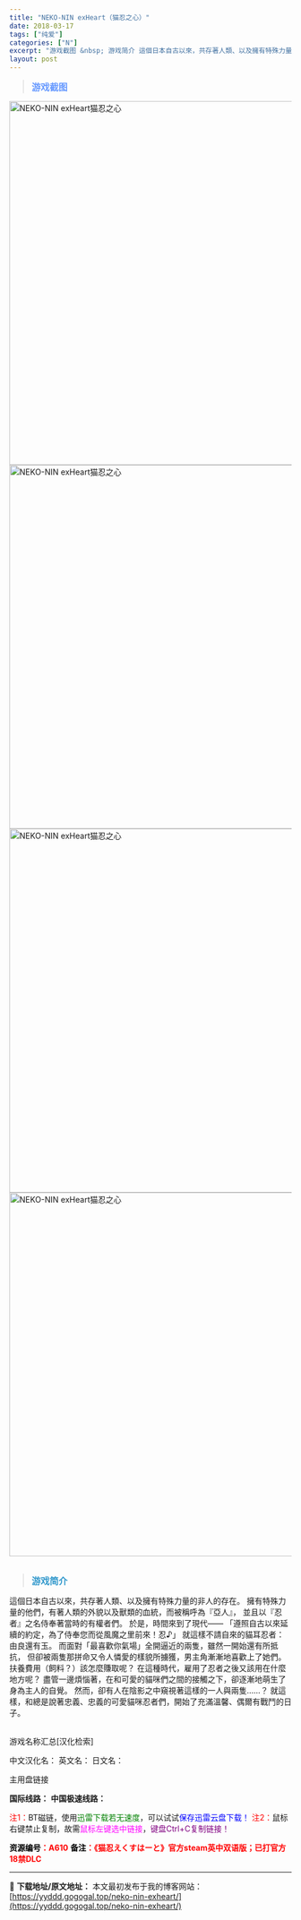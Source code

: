 ```yaml
---
title: "NEKO-NIN exHeart（猫忍之心）"
date: 2018-03-17
tags: ["纯爱"]
categories: ["N"]
excerpt: "游戏截图 &nbsp; 游戏简介 這個日本自古以來，共存著人類、以及擁有特殊力量的非人的存在。 擁有特殊力量的他們，有著人類的外貌以及獸類的血統，而被稱呼為『亞人』， 並且以『忍者』之名侍奉著當時的有權者們。 於是，時間來到了現代—— 「遵照自古以來延續的約定，為了侍奉您而從風魔之里前來！忍♪」 就&hellip;"
layout: post
---
```


<div>
<blockquote><b><span style="font-size: 12pt; color: #6699ff;">游戏截图</span></b></blockquote>
<div><img title="点击放大" src="https://yyddd.gogogal.top/wp-content/uploads/2025/04/20250430_6811ed9a935c9.webp" alt="NEKO-NIN exHeart猫忍之心" width="650" /></div>
<div><img title="点击放大" src="https://yyddd.gogogal.top/wp-content/uploads/2025/04/20250430_6811ed9c663f4.webp" alt="NEKO-NIN exHeart猫忍之心" width="650" /></div>
<div><img title="点击放大" src="https://yyddd.gogogal.top/wp-content/uploads/2025/04/20250430_6811ed9dc05e8.webp" alt="NEKO-NIN exHeart猫忍之心" width="650" /></div>
<div><img title="点击放大" src="https://yyddd.gogogal.top/wp-content/uploads/2025/04/20250430_6811ed9fdb3b7.webp" alt="NEKO-NIN exHeart猫忍之心" width="650" /></div>
&nbsp;
<blockquote><b><span style="font-size: 12pt; color: #3399cc;">游戏简介</span></b></blockquote>
<div>這個日本自古以來，共存著人類、以及擁有特殊力量的非人的存在。
擁有特殊力量的他們，有著人類的外貌以及獸類的血統，而被稱呼為『亞人』，
並且以『忍者』之名侍奉著當時的有權者們。
於是，時間來到了現代——
「遵照自古以來延續的約定，為了侍奉您而從風魔之里前來！忍♪」
就這樣不請自來的貓耳忍者：由良還有玉。
而面對「最喜歡你氣場」全開逼近的兩隻，雖然一開始還有所抵抗，
但卻被兩隻那拼命又令人憐愛的樣貌所擄獲，男主角漸漸地喜歡上了她們。
扶養費用（飼料？）該怎麼賺取呢？
在這種時代，雇用了忍者之後又該用在什麼地方呢？
盡管一邊煩惱著，在和可愛的貓咪們之間的接觸之下，卻逐漸地萌生了身為主人的自覺。
然而，卻有人在陰影之中窺視著這樣的一人與兩隻……？
就這樣，和總是說著忠義、忠義的可愛貓咪忍者們，開始了充滿溫馨、偶爾有戰鬥的日子。</div>
&nbsp;

游戏名称汇总[汉化检索]

中文汉化名：
英文名：
日文名：
</div>
<div class="panel panel-primary">
<div class="panel-heading">主用盘链接</div>
<div class="panel-body">

<b>国际线路：</b>
<b>中国极速线路：</b>


<span style="color: #ff0000;">注1：</span>BT磁链，使用<span style="color: #008000;">迅雷下载若无速度</span>，可以试试<span style="color: #0000ff;">保存迅雷云盘下载！</span>
<span style="color: #ff0000;">注2：</span>鼠标右键禁止复制，故需<span style="color: #ff00ff;">鼠标左键选中链接</span>，<span style="color: #800080;">键盘Ctrl+C复制链接！</span>

</div>
<div class="panel-footer"><span style="color: #ff0000;"><b><span style="color: #000000;">资源编号</span>：A610</b></span>
<span style="color: #ff0000;"><b><span style="color: #000000;">备注</span>：《猫忍えくすはーと》官方steam英中双语版；已打官方18禁DLC</b></span></div>
</div>

---
📖 **下载地址/原文地址：** 本文最初发布于我的博客网站：[https://yyddd.gogogal.top/neko-nin-exheart/](https://yyddd.gogogal.top/neko-nin-exheart/)
